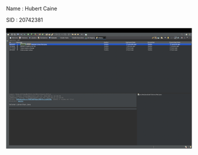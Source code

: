 Name	: Hubert Caine

SID		: 20742381

![alt text](https://github.com/hubcg/comp3111-lab1-2022f/blob/master/image.png)
